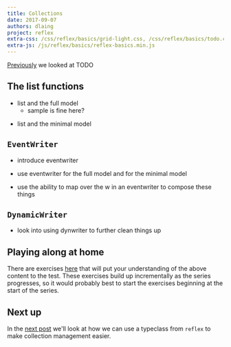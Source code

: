 ```yaml
---
title: Collections
date: 2017-09-07
authors: dlaing
project: reflex
extra-css: /css/reflex/basics/grid-light.css, /css/reflex/basics/todo.css
extra-js: /js/reflex/basics/reflex-basics.min.js
---
```


[Previously](../components/) we looked at TODO

## The list functions

- list and the full model
  - sample is fine here?
  
<div id="examples-collection-list"></div>

<div id="examples-collection-list-initial"></div>

<div id="examples-collection-eventwriter-1"></div>

<div id="examples-collection-eventwriter-2"></div>

<div id="examples-collection-eventwriter-3"></div>

- list and the minimal model

## `EventWriter`

- introduce eventwriter

- use eventwriter for the full model and for the minimal model

- use the ability to map over the w in an eventwriter to compose these things

## `DynamicWriter`

- look into using dynwriter to further clean things up

## Playing along at home

There are exercises [here](../exercises/collections/) that will put your understanding of the above content to the test.
These exercises build up incrementally as the series progresses, so it would probably best to start the exercises beginning at the start of the series.

## Next up

In the [next post](../eventwriter/) we'll look at how we can use a typeclass from `reflex` to make collection management easier.
